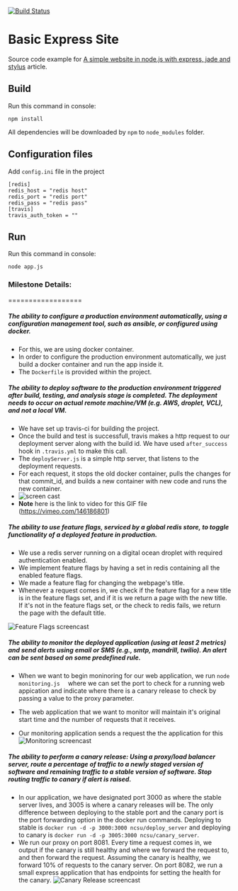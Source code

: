 [![Build Status](https://travis-ci.org/nirmeshk/BasicExpressSite.svg?branch=master)](https://travis-ci.org/nirmeshk/BasicExpressSite)

Basic Express Site
===================

Source code example for [A simple website in node.js with express, jade and stylus](http://www.clock.co.uk/blog/a-simple-website-in-nodejs-with-express-jade-and-stylus) article.

Build
------

Run this command in console:

```
npm install
```

All dependencies will be downloaded by `npm` to `node_modules` folder.

Configuration files
---------------------
Add `config.ini` file in the project

```
[redis]
redis_host = "redis host"
redis_port = "redis port"
redis_pass = "redis pass" 
[travis]
travis_auth_token = ""
```

Run
---

Run this command in console:

```
node app.js
```

### Milestone Details:
==================

##### The ability to configure a production environment automatically, using a configuration management tool, such as ansible, or configured using docker.

- For this, we are using docker container.
- In order to configure the production environment automatically, we just build a docker container and run the app inside it.
- The `Dockerfile` is provided within the project.

##### The ability to deploy software to the production environment triggered after build, testing, and analysis stage is completed. The deployment needs to occur on actual remote machine/VM (e.g. AWS, droplet, VCL), and not a local VM.

- We have set up travis-ci for building the project. 
- Once the build and test is successfull, travis makes a http request to our deployment server along with the build id. We have used `after_success` hook in `.travis.yml` to make this call.
- The `deployServer.js` is a simple http server, that listens to the deployment requests.
- For each request, it stops the old docker container, pulls the changes for that commit_id, and builds a new container with new code and runs the new container.
- ![screen cast](images/part_1.gif)
- **Note** here is the link to video for this GIF file (https://vimeo.com/146186801)

##### The ability to use feature flags, serviced by a global redis store, to toggle functionality of a deployed feature in production.
- We use a redis server running on a digital ocean droplet with required authentication enabled. 
- We implement feature flags by having a set in redis containing all the enabled feature flags.
- We made a feature flag for changing the webpage's title. 
- Whenever a request comes in, we check if the feature flag for a new title is in the feature flags set, and if it is we return a page with the new title. If it's not in the feature flags set, or the check to redis fails, we return the page with the default title.

![Feature Flags screencast](https://i.imgur.com/VfT7QYG.gif)

##### The ability to monitor the deployed application (using at least 2 metrics) and send alerts using email or SMS (e.g., smtp, mandrill, twilio). An alert can be sent based on some predefined rule.

- When we want to begin moninoring for our web application, we run <code>node monitoring.js <port> <proxy></code>
  where we can set the port to check for a running web appication and indicate where there is a canary release to check by passing a value to the proxy parameter.

- The web application that we want to monitor will maintain it's original start time and the number of requests that it receives.
- Our monitoring application sends a request the the application for this
![Monitoring screencast](http://i.imgur.com/FSX8QL1.gif)

##### The ability to perform a canary release: Using a proxy/load balancer server, route a percentage of traffic to a newly staged version of software and remaining traffic to a stable version of software. Stop routing traffic to canary if alert is raised.
- In our application, we have designated port 3000 as where the stable server lives, and 3005 is where a canary releases will be. The only difference between deploying to the stable port and the canary port is the port forwarding option in the docker run commands. Deploying to stable is `docker run -d -p 3000:3000 ncsu/deploy_server` and deploying to canary is `docker run -d -p 3005:3000 ncsu/canary_server`. 
- We run our proxy on port 8081. Every time a request comes in, we output if the canary is still healthy and where we forward the request to, and then forward the request. Assuming the canary is healthy, we forward 10% of requests to the canary server. On port 8082, we run a small express application that has endpoints for setting the health for the canary. 
![Canary Release screencast](https://i.imgur.com/mAXTcTM.gif)


